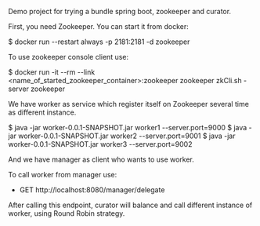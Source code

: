 Demo project for trying a bundle spring boot, zookeeper and curator.

First, you need Zookeeper. You can start it from docker:

  $ docker run --restart always -p 2181:2181 -d zookeeper

To use zookeeper console client use:

  $ docker run -it --rm --link <name_of_started_zookeeper_container>:zookeeper zookeeper zkCli.sh -server zookeeper

We have worker as service which register itself on Zookeeper several time as different instance.

  $ java -jar worker-0.0.1-SNAPSHOT.jar worker1 --server.port=9000
  $ java -jar worker-0.0.1-SNAPSHOT.jar worker2 --server.port=9001
  $ java -jar worker-0.0.1-SNAPSHOT.jar worker3 --server.port=9002

And we have manager as client who wants to use worker.

To call worker from manager use:

 - GET http://localhost:8080/manager/delegate

After calling this endpoint, curator will balance and call different instance of worker, using Round Robin strategy.
